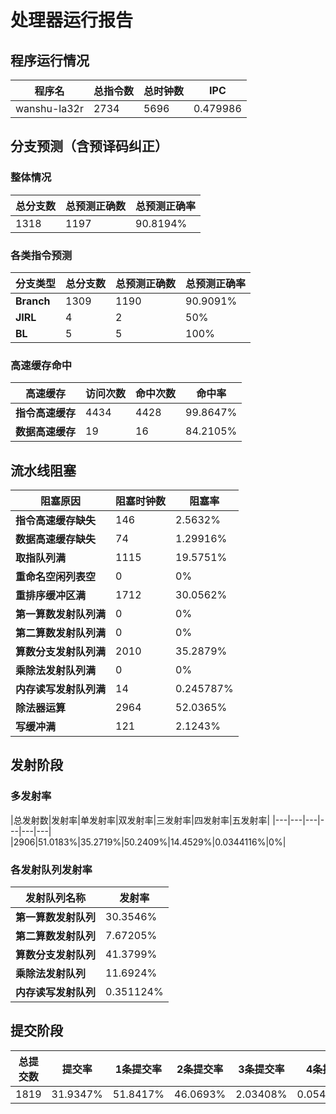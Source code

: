 # 处理器运行报告
## 程序运行情况
|程序名|总指令数|总时钟数|IPC|
|---|---|---|---|
|wanshu-la32r|2734|5696|0.479986|

## 分支预测（含预译码纠正）
### 整体情况
|总分支数|总预测正确数|总预测正确率|
|---|---|---|
|1318|1197|90.8194%|

### 各类指令预测
|分支类型|总分支数|总预测正确数|总预测正确率|
|---|---|---|---|
|**Branch**| 1309 | 1190 | 90.9091%|
|**JIRL**| 4 | 2 | 50%|
|**BL**| 5 | 5 | 100%|

### 高速缓存命中
|高速缓存|访问次数|命中次数|命中率|
|---|---|---|---|
|**指令高速缓存**| 4434 | 4428 | 99.8647%|
|**数据高速缓存**| 19 | 16 | 84.2105%|
## 流水线阻塞
|阻塞原因|阻塞时钟数|阻塞率|
|---|---|---|
|**指令高速缓存缺失**| 146 | 2.5632%|
|**数据高速缓存缺失**| 74 | 1.29916%|
|**取指队列满**| 1115 | 19.5751%|
|**重命名空闲列表空**|0 | 0%|
|**重排序缓冲区满**|1712 | 30.0562%|
|**第一算数发射队列满**|0 | 0%|
|**第二算数发射队列满**|0 | 0%|
|**算数分支发射队列满**|2010 | 35.2879%|
|**乘除法发射队列满**|0 | 0%|
|**内存读写发射队列满**|14 | 0.245787%|
|**除法器运算**|2964 | 52.0365%|
|**写缓冲满**|121 | 2.1243%|

## 发射阶段
### 多发射率
|总发射数|发射率|单发射率|双发射率|三发射率|四发射率|五发射率|
|---|---|---|---|---|---|
|2906|51.0183%|35.2719%|50.2409%|14.4529%|0.0344116%|0%|

### 各发射队列发射率
|发射队列名称|发射率|
|---|---|
|**第一算数发射队列**|30.3546%|
|**第二算数发射队列**|7.67205%|
|**算数分支发射队列**|41.3799%|
|**乘除法发射队列**|11.6924%|
|**内存读写发射队列**|0.351124%|

## 提交阶段
|总提交数|提交率|1条提交率|2条提交率|3条提交率|4条提交率|
|---|---|---|---|---|---|
|1819|31.9347%|51.8417%|46.0693%|2.03408%|0.0549753%|
